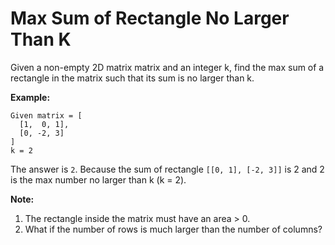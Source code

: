 # Max Sum of Rectangle No Larger Than K

Given a non-empty 2D matrix matrix and an integer k, find the max sum of a rectangle in the matrix such that its sum is no larger than k.

**Example:**
```
Given matrix = [
  [1,  0, 1],
  [0, -2, 3]
]
k = 2
```
The answer is `2`. Because the sum of rectangle `[[0, 1], [-2, 3]]` is 2 and 2 is the max number no larger than k (k = 2).

**Note:**

1. The rectangle inside the matrix must have an area > 0.
2. What if the number of rows is much larger than the number of columns?

